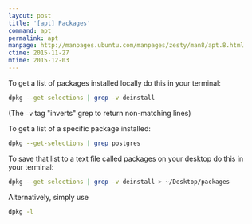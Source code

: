 ```yaml
---
layout: post
title: '[apt] Packages'
command: apt
permalink: apt
manpage: http://manpages.ubuntu.com/manpages/zesty/man8/apt.8.html
ctime: 2015-11-27
mtime: 2015-12-03
---
```


To get a list of packages installed locally do this in your terminal:

```bash
dpkg --get-selections | grep -v deinstall
```

(The `-v` tag "inverts" grep to return non-matching lines)

To get a list of a specific package installed:

```bash
dpkg --get-selections | grep postgres
```

To save that list to a text file called packages on your desktop do this in your terminal:

```bash
dpkg --get-selections | grep -v deinstall > ~/Desktop/packages
```

Alternatively, simply use

```bash
dpkg -l
```